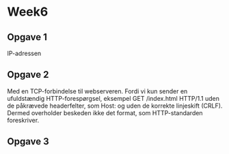 # Week6

## Opgave 1
IP-adressen

## Opgave 2
Med en TCP-forbindelse til webserveren.
Fordi vi kun sender en ufuldstændig HTTP-forespørgsel, eksempel GET /index.html HTTP/1.1 
uden de påkrævede headerfelter, som Host: og uden de korrekte linjeskift (CRLF). Dermed overholder beskeden ikke det format, som HTTP-standarden foreskriver.

## Opgave 3
